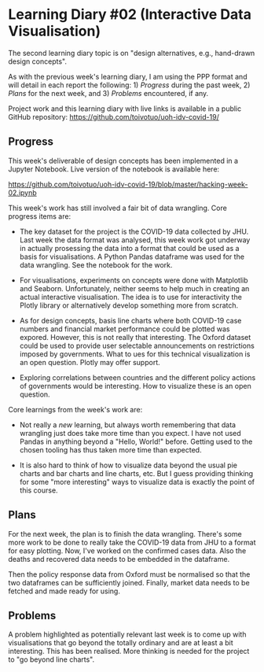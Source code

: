 # Learning Diary #02 (Interactive Data Visualisation)

The second learning diary topic is on "design alternatives, e.g.,
hand-drawn design concepts".

As with the previous week's learning diary, I am using the PPP format
and will detail in each report the following: 1) *Progress* during the
past week, 2) *Plans* for the next week, and 3) *Problems*
encountered, if any.

Project work and this learning diary with live links is available in a
public GitHub repository:
https://github.com/toivotuo/uoh-idv-covid-19/


## Progress

This week's deliverable of design concepts has been implemented in a
Jupyter Notebook. Live version of the notebook is available here:

https://github.com/toivotuo/uoh-idv-covid-19/blob/master/hacking-week-02.ipynb

This week's work has still involved a fair bit of data wrangling. Core
progress items are:

  * The key dataset for the project is the COVID-19 data collected by
    JHU. Last week the data format was analysed, this week work got
    underway in actually prosessing the data into a format that could
    be used as a basis for visualisations. A Python Pandas dataframe
    was used for the data wrangling. See the notebook for the work.

  * For visualisations, experiments on concepts were done with
    Matplotlib and Seaborn. Unfortunately, neither seems to help much
    in creating an actual interactive visualisation. The idea is to
    use for interactivity the Plotly library or alternatively develop
    something more from scratch.

  * As for design concepts, basis line charts where both COVID-19 case
    numbers and financial market performance could be plotted was
    expored. However, this is not really that interesting. The Oxford
    dataset could be used to provide user selectable announcements on
    restrictions imposed by governments. What to ues for this
    technical visualization is an open question. Plotly may offer
    support.

  * Exploring correlations between countries and the different policy
    actions of governments would be interesting. How to visualize
    these is an open question.

Core learnings from the week's work are:

  * Not really a _new_ learning, but always worth remembering that
    data wrangling just does take more time than you expect. I have
    not used Pandas in anything beyond a "Hello, World!"
    before. Getting used to the chosen tooling has thus taken more
    time than expected.

  * It is also hard to think of how to visualize data beyond the usual
    pie charts and bar charts and line charts, etc. But I guess
    providing thinking for some "more interesting" ways to visualize
    data is exactly the point of this course.

## Plans

For the next week, the plan is to finish the data wrangling. There's
some more work to be done to really take the COVID-19 data from JHU to
a format for easy plotting. Now, I've worked on the confirmed cases
data. Also the deaths and recovered data needs to be embedded in the
dataframe.

Then the policy response data from Oxford must be normalised so that
the two dataframes can be sufficiently joined. Finally, market data
needs to be fetched and made ready for using.

## Problems

A problem highlighted as potentially relevant last week is to come up
with visualisations that go beyond the totally ordinary and are at
least a bit interesting. This has been realised. More thinking is
needed for the project to "go beyond line charts".
